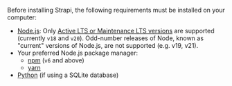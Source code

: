 Before installing Strapi, the following requirements must be installed on your computer:

- [Node.js](https://nodejs.org): Only [Active LTS or Maintenance LTS versions](https://nodejs.dev/en/about/releases/) are supported (currently `v18` and `v20`). Odd-number releases of Node, known as "current" versions of Node.js, are not supported (e.g. v19, v21).
- Your preferred Node.js package manager:
    - [npm](https://docs.npmjs.com/cli/v6/commands/npm-install) (`v6` and above)
    - [yarn](https://yarnpkg.com/getting-started/install)
- [Python](https://www.python.org/downloads/) (if using a SQLite database)
